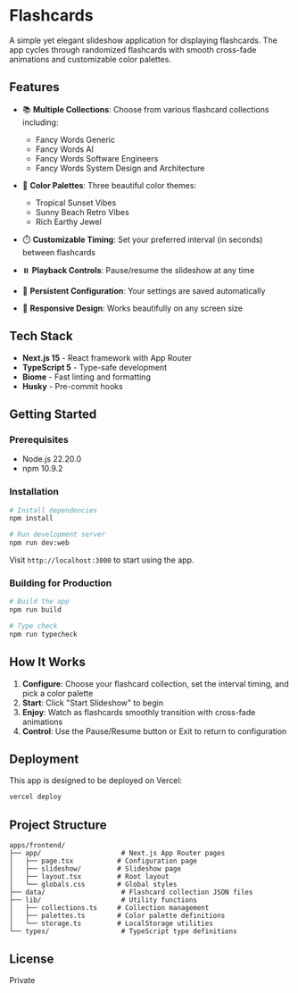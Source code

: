 # Flashcards

A simple yet elegant slideshow application for displaying flashcards. The app cycles through randomized flashcards with smooth cross-fade animations and customizable color palettes.

## Features

- 📚 **Multiple Collections**: Choose from various flashcard collections including:
  - Fancy Words Generic
  - Fancy Words AI
  - Fancy Words Software Engineers
  - Fancy Words System Design and Architecture

- 🎨 **Color Palettes**: Three beautiful color themes:
  - Tropical Sunset Vibes
  - Sunny Beach Retro Vibes
  - Rich Earthy Jewel

- ⏱️ **Customizable Timing**: Set your preferred interval (in seconds) between flashcards

- ⏸️ **Playback Controls**: Pause/resume the slideshow at any time

- 💾 **Persistent Configuration**: Your settings are saved automatically

- 📱 **Responsive Design**: Works beautifully on any screen size

## Tech Stack

- **Next.js 15** - React framework with App Router
- **TypeScript 5** - Type-safe development
- **Biome** - Fast linting and formatting
- **Husky** - Pre-commit hooks

## Getting Started

### Prerequisites

- Node.js 22.20.0
- npm 10.9.2

### Installation

```bash
# Install dependencies
npm install

# Run development server
npm run dev:web
```

Visit `http://localhost:3000` to start using the app.

### Building for Production

```bash
# Build the app
npm run build

# Type check
npm run typecheck
```

## How It Works

1. **Configure**: Choose your flashcard collection, set the interval timing, and pick a color palette
2. **Start**: Click "Start Slideshow" to begin
3. **Enjoy**: Watch as flashcards smoothly transition with cross-fade animations
4. **Control**: Use the Pause/Resume button or Exit to return to configuration

## Deployment

This app is designed to be deployed on Vercel:

```bash
vercel deploy
```

## Project Structure

```
apps/frontend/
├── app/                    # Next.js App Router pages
│   ├── page.tsx           # Configuration page
│   ├── slideshow/         # Slideshow page
│   ├── layout.tsx         # Root layout
│   └── globals.css        # Global styles
├── data/                   # Flashcard collection JSON files
├── lib/                    # Utility functions
│   ├── collections.ts     # Collection management
│   ├── palettes.ts        # Color palette definitions
│   └── storage.ts         # LocalStorage utilities
└── types/                  # TypeScript type definitions
```

## License

Private
